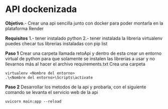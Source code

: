 # API dockenizada

**Objetivo**.- Crear una api sencilla junto con docker para poder montarla en la plataforma Render

**Requisitos**
1.- tener instalado python
2.- tener instalada la libreria virtualenv puedes checar tus librerias instaladas con pip list 

**Paso 1** Crear una carpeta llamada retoApi y dentro de esta crear un entorno virtual de python 
para que solamente se instalen las librerias a usar y no llevarnos más al hacer el archivo requirements.txt
Crea una carpeta 
```
virtualenv <Nombre del entorno>
.\<Nombre del entorno>\Scripts\activate
```
**Paso 2** Desarrollar los metodos de la api y probarla, con el siguiente comando se levanta el servicio web de la api
```
uvicorn main:app --reload
```
